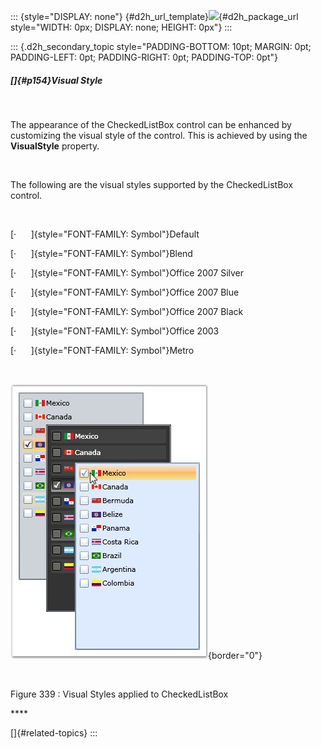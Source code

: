 ::: {style="DISPLAY: none"}
[](ms-xhelp:///?Id=d2h_url_template){#d2h_url_template}![](!package_url!){#d2h_package_url style="WIDTH: 0px; DISPLAY: none; HEIGHT: 0px"}
:::

::: {.d2h_secondary_topic style="PADDING-BOTTOM: 10pt; MARGIN: 0pt; PADDING-LEFT: 0pt; PADDING-RIGHT: 0pt; PADDING-TOP: 0pt"}
##### []{#p154}Visual Style  

 

The appearance of the CheckedListBox control can be enhanced by customizing the visual style of the control. This is achieved by using the **VisualStyle** property.

 

The following are the visual styles supported by the CheckedListBox control.

 

[·      ]{style="FONT-FAMILY: Symbol"}Default

[·      ]{style="FONT-FAMILY: Symbol"}Blend

[·      ]{style="FONT-FAMILY: Symbol"}Office 2007 Silver

[·      ]{style="FONT-FAMILY: Symbol"}Office 2007 Blue

[·      ]{style="FONT-FAMILY: Symbol"}Office 2007 Black

[·      ]{style="FONT-FAMILY: Symbol"}Office 2003

[·      ]{style="FONT-FAMILY: Symbol"}Metro

 

![](../ImagesExt/image261_269.jpg){border="0"}

 

Figure 339 : Visual Styles applied to CheckedListBox

**** 

[]{#related-topics}
:::
